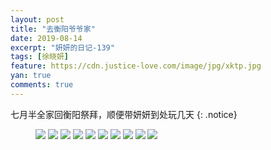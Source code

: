 ```yaml
---
layout: post
title: "去衡阳爷爷家"
date: 2019-08-14
excerpt: "妍妍的日记-139"
tags: [徐晓妍]
feature: https://cdn.justice-love.com/image/jpg/xktp.jpg
yan: true
comments: true
---
```

七月半全家回衡阳祭拜，顺便带妍妍到处玩几天
{: .notice}
<figure>
    <img src="{{ site.staticUrl }}/yanyan/image/bayuehengyang1.jpg" />
    <img src="{{ site.staticUrl }}/yanyan/image/bayuehengyang2.jpg" />
    <img src="{{ site.staticUrl }}/yanyan/image/bayuehengyang3.jpg" />
    <img src="{{ site.staticUrl }}/yanyan/image/bayuehengyang4.jpg" />
    <img src="{{ site.staticUrl }}/yanyan/image/bayuehengyang5.jpg" />
    <img src="{{ site.staticUrl }}/yanyan/image/bayuehengyang6.jpg" />
    <img src="{{ site.staticUrl }}/yanyan/image/bayuehengyang7.jpg" />
    <img src="{{ site.staticUrl }}/yanyan/image/bayuehengyang8.jpg" />
    <img src="{{ site.staticUrl }}/yanyan/image/bayuehengyang9.jpg" />
    <img src="{{ site.staticUrl }}/yanyan/image/bayuehengyang10.jpg" />
</figure>
